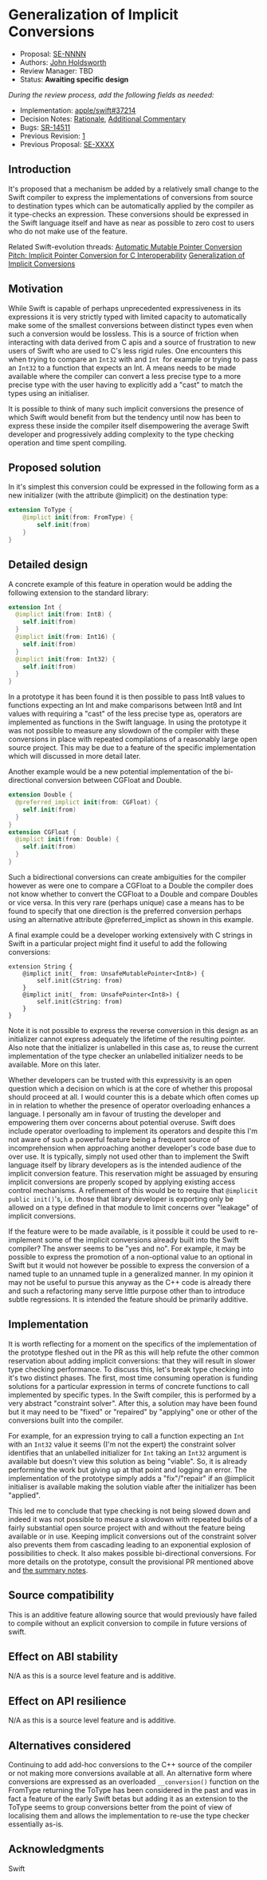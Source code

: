 # Generalization of Implicit Conversions

* Proposal: [SE-NNNN](NNNN-implicit-conversions.md)
* Authors: [John Holdsworth](https://github.com/johnno1962)
* Review Manager: TBD
* Status: **Awaiting specific design**

*During the review process, add the following fields as needed:*

* Implementation: [apple/swift#37214](https://github.com/apple/swift/pull/37214)
* Decision Notes: [Rationale](https://forums.swift.org/), [Additional Commentary](https://forums.swift.org/)
* Bugs: [SR-14511](https://bugs.swift.org/browse/SR-14511)
* Previous Revision: [1](https://github.com/apple/swift-evolution/blob/...commit-ID.../proposals/NNNN-filename.md)
* Previous Proposal: [SE-XXXX](https://github.com/apple/swift-evolution/pull/1382)

## Introduction

It's proposed that a mechanism be added by a relatively small change to the Swift compiler to express the implementations of conversions from source to destination types which can be automatically applied by the compiler as it type-checks an expression. These conversions should be expressed in the Swift language itself and have as near as possible to zero cost to users who do not make use of the feature.

Related Swift-evolution threads: [Automatic Mutable Pointer Conversion](https://forums.swift.org/t/automatic-mutable-pointer-conversion/49304/31) [Pitch: Implicit Pointer Conversion for C Interoperability](https://forums.swift.org/t/pitch-implicit-pointer-conversion-for-c-interoperability/51129) [Generalization of Implicit Conversions](https://forums.swift.org/t/generalization-of-implicit-conversions/51344)

## Motivation

While Swift is capable of perhaps unprecedented expressiveness in its expressions it is very strictly typed with limited capacity to automatically make some of the smallest conversions between distinct types even when such a conversion would be lossless. This is a source of friction when interacting with data derived from C apis and a source of frustration to new users of Swift who are used to C's less rigid rules. One encounters this when trying to compare an `Int32` with and `Int `for example or trying to pass an `Int32` to a function that expects an Int. A means needs to be made available where the compiler can convert a less precise type to a more precise type with the user having to explicitly add a "cast" to match the types using an initialiser.

It is possible to think of many such implicit conversions the presence of which Swift would benefit from but the tendency until now has been to express these inside the compiler itself disempowering the average Swift developer and progressively adding complexity to the type checking operation and time spent compiling.

## Proposed solution

In it's simplest this conversion could be expressed in the following form as a new initializer (with the attribute @implicit) on the destination type:

```Swift
extension ToType {
	@implict init(from: FromType) {
		self.init(from)
	}
}
```

## Detailed design

A concrete example of this feature in operation would be adding the following extension to the standard library:

```Swift
extension Int {
  @implict init(from: Int8) {
    self.init(from)
  }
  @implict init(from: Int16) {
    self.init(from)
  }
  @implict init(from: Int32) {
    self.init(from)
  }
}
```
In a prototype it has been found it is then possible to pass Int8 values to functions expecting an Int and make comparisons between Int8 and Int values with requiring a "cast" of the less precise type as, operators are implemented as functions in the Swift language. In using the prototype it was not possible to measure any slowdown of the compiler with these conversions in place with repeated compilations of a reasonably large open source project. This may be due to a feature of the specific implementation which will discussed in more detail later.

Another example would be a new potential implementation of the bi-directional conversion between CGFloat and Double.

```Swift
extension Double {
  @preferred_implict init(from: CGFloat) {
    self.init(from)
  }
}
extension CGFloat {
  @implict init(from: Double) {
    self.init(from)
  }
}
```
Such a bidirectional conversions can create ambiguities for the compiler however as were one to compare a CGFloat to a Double the compiler does not know whether to convert the CGFloat to a Double and compare Doubles or vice versa. In this very rare (perhaps unique) case a means has to be found to specify that one direction is the preferred conversion perhaps using an alternative attribute @preferred_implict as shown in this example. 

A final example could be a developer working extensively with C strings in Swift in a particular project might find it useful to add the following conversions:

```
extension String {
    @implict init(_ from: UnsafeMutablePointer<Int8>) {
        self.init(cString: from)
    }
    @implict init(_ from: UnsafePointer<Int8>) {
        self.init(cString: from)
    }
}
```

Note it is not possible to express the reverse conversion in this design as an initializer cannot express adequately the lifetime of the resulting pointer. Also note that the initializer is unlabelled in this case as, to reuse the current implementation of the type checker an unlabelled initializer needs to be available. More on this later.

Whether developers can be trusted with this expressivity is an open question which a decision on which is at the core of whether this proposal should proceed at all. I would counter this is a debate which often comes up in in relation to whether the presence of operator overloading enhances a language. I personally am in favour of trusting the developer and empowering them over concerns about potential overuse. Swift does include operator overloading to implement its operators and despite this I'm not aware of such a powerful feature being a frequent source of incomprehension when approaching another developer's code base due to over use. It is typically, simply not used other than to implement the Swift language itself by library developers as is the intended audience of the implicit conversion feature. This reservation might be assuaged by ensuring implicit conversions are properly scoped by applying existing access control mechanisms. A refinement of this would be to require that `@implicit public init()`'s, i.e. those that library developer is exporting only be allowed on a type defined in that module to limit concerns over "leakage" of implicit conversions.

If the feature were to be made available, is it possible it could be used to re-implement some of the implicit conversions already built into the Swift compiler? The answer seems to be "yes and no". For example, it may be possible to express the promotion of a non-optional value to an optional in Swift but it would not however be possible to express the conversion of a  named tuple to an unnamed tuple in a generalized manner. In my opinion it may not be useful to pursue this anyway as the C++ code is already there and such a refactoring many serve little purpose other than to introduce subtle regressions. It is intended the feature should be primarily additive.

## Implementation

It is worth reflecting for a moment on the specifics of the implementation of the prototype fleshed out in the PR as this will help refute the other common reservation about adding implicit conversions: that they will result in slower type checking performance. To discuss this, let's break type checking into it's two distinct phases. The first, most time consuming operation is funding solutions for a particular expression in terms of concrete functions to call implemented by specific types. In the Swift compiler, this is performed by a very abstract "constraint solver". After this, a solution may have been found but it may need to be "fixed" or "repaired" by "applying" one or other of the conversions built into the compiler.

For example, for an expression trying to call a function expecting an `Int` with an `Int32` value it seems (I'm not the expert) the constraint solver identifies that an unlabelled initializer for `Int` taking an `Int32` argument is available but doesn't view this solution as being "viable". So, it is already performing the work but giving up at that point and logging an error. The implementation of the prototype simply adds a "fix"/"repair" if an @implicit initialiser is available making the solution viable after the initializer has been "applied".

This led me to conclude that type checking is not being slowed down and indeed it was not possible to measure a slowdown with repeated builds of a fairly substantial open source project with and without the feature being available or in use. Keeping implicit conversions out of the constraint solver also prevents them from cascading leading to an exponential explosion of possibilities to check. It also makes possible bi-directional conversions. For more details on the prototype, consult the provisional PR mentioned above and [the summary notes](https://github.com/apple/swift/pull/37214#issuecomment-900934932).

## Source compatibility

This is an additive feature allowing source that would previously have failed to compile without an explicit conversion to compile in future versions of swift.

## Effect on ABI stability

N/A as this is a source level feature and is additive.

## Effect on API resilience

N/A as this is a source level feature and is additive.

## Alternatives considered

Continuing to add add-hoc conversions to the C++ source of the compiler or not making more conversions available at all. An alternative form where conversions are expressed as an overloaded `__conversion()` function on the FromType returning the ToType has been considered in the past and was in fact a feature of the early Swift betas but adding it as an extension to the ToType seems to group conversions better from the point of view of localising them and allows the implementation to re-use the type checker essentially as-is.

## Acknowledgments

Swift
